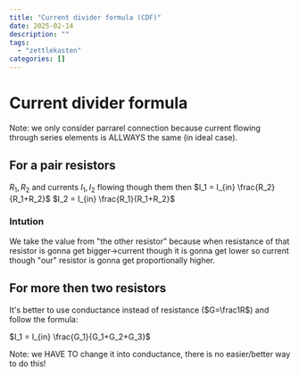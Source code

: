 ```yaml
---
title: "Current divider formula (CDF)"
date: 2025-02-14
description: ""
tags: 
  - "zettlekasten"
categories: []
---
```


# Current divider formula
Note: we only consider parrarel connection because current flowing through series elements is ALLWAYS the same (in ideal case).

## For a pair resistors 
$R_1,R_2$ and currents $I_1,I_2$ flowing though them then 
$I_1 = I_{in} \frac{R_2}{R_1+R_2}$ 
$I_2 = I_{in} \frac{R_1}{R_1+R_2}$ 

### Intution
We take the value from "the other resistor" because when resistance of that resistor is gonna get bigger->current though it is gonna get lower so current though "our" resistor is gonna get proportionally higher.

## For more then two resistors
It's better to use conductance instead of resistance ($G=\frac1R$) and follow the formula:

$I_1 = I_{in} \frac{G_1}{G_1+G_2+G_3}$ 

Note: we HAVE TO change it into conductance, there is no easier/better way to do this!